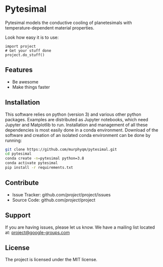 Pytesimal
========

Pytesimal models the conductive cooling of planetesimals with temperature-dependent material properties.

Look how easy it is to use:

    import project
    # Get your stuff done
    project.do_stuff()

Features
--------

- Be awesome
- Make things faster

Installation
------------
This software relies on python (version 3) and various other python packages. Examples are distributed as Jupyter notebooks, which need Jupyter and Matplotlib to run. Installation and management of all these dependencies is most easily done in a conda environment. Download of the software and creation of an isolated conda environment can be done by running:

```bash
git clone https://github.com/murphyqm/pytesimal.git
cd pytesimal
conda create -n=pytesimal python=3.8
conda activate pytesimal
pip install -r requirements.txt
```

Contribute
----------

- Issue Tracker: github.com/$project/$project/issues
- Source Code: github.com/$project/$project

Support
-------

If you are having issues, please let us know.
We have a mailing list located at: project@google-groups.com

License
-------

The project is licensed under the MIT license.
